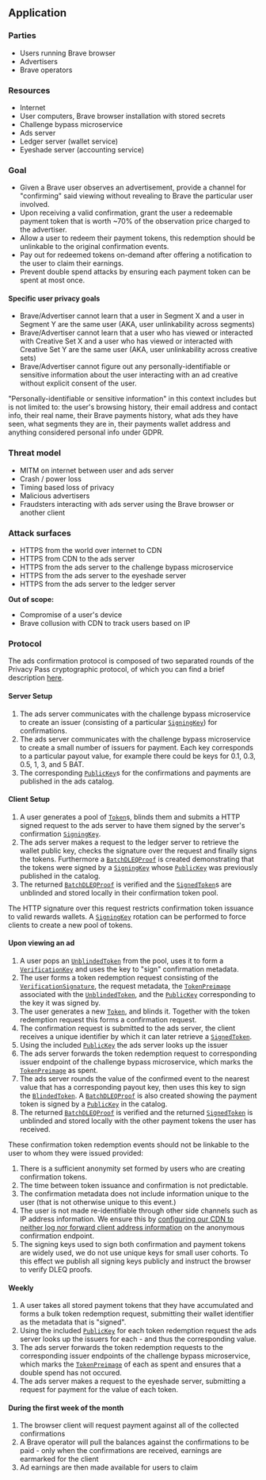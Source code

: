 ## Application

### Parties

* Users running Brave browser
* Advertisers
* Brave operators

### Resources

* Internet
* User computers, Brave browser installation with stored secrets
* Challenge bypass microservice
* Ads server
* Ledger server (wallet service)
* Eyeshade server (accounting service)

### Goal

* Given a Brave user observes an advertisement, provide a channel for "confirming" said viewing without revealing to Brave the particular user involved.
* Upon receiving a valid confirmation, grant the user a redeemable payment token that is worth ~70% of the observation price charged to the advertiser.
* Allow a user to redeem their payment tokens, this redemption should be unlinkable to the original confirmation events.
* Pay out for redeemed tokens on-demand after offering a notification to the user to claim their earnings.
* Prevent double spend attacks by ensuring each payment token can be spent at most once.

#### Specific user privacy goals

* Brave/Advertiser cannot learn that a user in Segment X and a user in Segment Y are the same user (AKA, user unlinkability across segments)
* Brave/Advertiser cannot learn that a user who has viewed or interacted with Creative Set X and a user who has viewed or interacted with Creative Set Y are the same user (AKA, user unlinkability across creative sets)
* Brave/Advertiser cannot figure out any personally-identifiable or sensitive information about the user interacting with an ad creative without explicit consent of the user.

"Personally-identifiable or sensitive information" in this context includes but is not limited to: the user's browsing history, their email address and contact info, their real name, their Brave payments history, what ads they have seen, what segments they are in, their payments wallet address and anything considered personal info under GDPR.

### Threat model

* MITM on internet between user and ads server
* Crash / power loss
* Timing based loss of privacy
* Malicious advertisers
* Fraudsters interacting with ads server using the Brave browser or another client

### Attack surfaces

* HTTPS from the world over internet to CDN
* HTTPS from CDN to the ads server
* HTTPS from the ads server to the challenge bypass microservice
* HTTPS from the ads server to the eyeshade server
* HTTPS from the ads server to the ledger server

**Out of scope:**

* Compromise of a user's device
* Brave collusion with CDN to track users based on IP

### Protocol

The ads confirmation protocol is composed of two separated rounds of the Privacy Pass cryptographic
protocol, of which you can find a brief description [here](https://docs.rs/challenge-bypass-ristretto/1.0.0-pre.0/challenge_bypass_ristretto/#cryptographic-protocol).

#### Server Setup

1. The ads server communicates with the challenge bypass microservice to create
   an issuer (consisting of a particular [`SigningKey`]) for confirmations.
1. The ads server communicates with the challenge bypass microservice to create
   a small number of issuers for payment. Each key corresponds to
   a particular payout value, for example there could be keys for 0.1, 0.3, 0.5, 1, 3, and 5 BAT.
1. The corresponding [`PublicKey`]s for the confirmations and payments
   are published in the ads catalog.

#### Client Setup

1. A user generates a pool of [`Token`]s, blinds them and submits a HTTP signed
   request to the ads server to have them signed by the server's confirmation
   [`SigningKey`].
1. The ads server makes a request to the ledger server to retrieve the wallet
   public key, checks the signature over the request and finally signs the
   tokens. Furthermore a [`BatchDLEQProof`] is created demonstrating that
   the tokens were signed by a [`SigningKey`] whose [`PublicKey`] was
   previously published in the catalog.
1. The returned [`BatchDLEQProof`] is verified and the [`SignedToken`]s are unblinded 
   and stored locally in their confirmation token pool.

The HTTP signature over this request restricts confirmation token issuance
to valid rewards wallets. A [`SigningKey`] rotation can be performed to force
clients to create a new pool of tokens.

#### Upon viewing an ad

1. A user pops an [`UnblindedToken`] from the pool, uses it
   to form a [`VerificationKey`] and uses the key to "sign" confirmation
   metadata.
1. The user forms a token redemption request consisting of the [`VerificationSignature`],
   the request metadata, the [`TokenPreimage`] associated with the [`UnblindedToken`], and
   the [`PublicKey`] corresponding to the key it was signed by.
1. The user generates a new [`Token`], and blinds it. Together with the token
   redemption request this forms a confirmation request.
1. The confirmation request is submitted to the ads server, the client 
   receives a unique identifier by which it can later retrieve a [`SignedToken`].
1. Using the included [`PublicKey`] the ads server looks up the issuer
1. The ads server forwards the token redemption request to corresponding issuer endpoint of
   the challenge bypass microservice, which marks the [`TokenPreimage`] as spent.
1. The ads server rounds the value of the confirmed event to the nearest value that
   has a corresponding payout key, then uses this key to sign the
   [`BlindedToken`]. A [`BatchDLEQProof`] is also created showing the payment token
   is signed by a [`PublicKey`] in the catalog.
1. The returned [`BatchDLEQProof`] is verified and the returned [`SignedToken`] is 
   unblinded and stored locally with the other payment tokens the user has received.

These confirmation token redemption events should not be linkable to the user to whom 
they were issued provided: 

1. There is a sufficient anonymity set formed by users who are creating confirmation tokens.
2. The time between token issuance and confirmation is not predictable.
3. The confirmation metadata does not include information unique to the user (that is not otherwise unique to this event.)
4. The user is not made re-identifiable through other side channels such as IP address information. We ensure this by [configuring our CDN to neither log nor forward client address information](https://github.com/brave/brave-browser/wiki/Stripping-IP-addresses#brave-ads) on the anonymous confirmation endpoint.
5. The signing keys used to sign both confirmation and payment tokens are widely used, we do not use unique keys for small user cohorts. To this effect we publish all signing keys publicly and instruct the browser to verify DLEQ proofs.

#### Weekly

1. A user takes all stored payment tokens that they have accumulated and forms
   a bulk token redemption request, submitting their wallet identifier as the 
   metadata that is "signed".
1. Using the included [`PublicKey`] for each token redemption request the ads server 
   looks up the issuers for each - and thus the corresponding value.
1. The ads server forwards the token redemption requests to the corresponding issuer endpoints of
   the challenge bypass microservice, which marks the [`TokenPreimage`] of each as spent and ensures
   that a double spend has not occured.
1. The ads server makes a request to the eyeshade server, submitting a
   request for payment for the value of each token.

#### During the first week of the month

1. The browser client will request payment against all of the collected confirmations
2. A Brave operator will pull the balances against the confirmations to be paid - only when the confirmations are received, earnings are earmarked for the client
3. Ad earnings are then made available for users to claim

[`BlindedToken`]: https://docs.rs/challenge-bypass-ristretto/latest/challenge_bypass_ristretto/voprf/struct.UnblindedToken.html
[`SigningKey`]: https://docs.rs/challenge-bypass-ristretto/latest/challenge_bypass_ristretto/voprf/struct.SigningKey.html
[`PublicKey`]: https://docs.rs/challenge-bypass-ristretto/latest/challenge_bypass_ristretto/voprf/struct.PublicKey.html
[`Token`]: https://docs.rs/challenge-bypass-ristretto/latest/challenge_bypass_ristretto/voprf/struct.Token.html
[`SignedToken`]: https://docs.rs/challenge-bypass-ristretto/latest/challenge_bypass_ristretto/voprf/struct.SignedToken.html
[`UnblindedToken`]: https://docs.rs/challenge-bypass-ristretto/latest/challenge_bypass_ristretto/voprf/struct.UnblindedToken.html
[`VerificationKey`]: https://docs.rs/challenge-bypass-ristretto/latest/challenge_bypass_ristretto/voprf/struct.VerificationKey.html
[`VerificationSignature`]: https://docs.rs/challenge-bypass-ristretto/latest/challenge_bypass_ristretto/voprf/struct.VerificationSignature.html
[`TokenPreimage`]: https://docs.rs/challenge-bypass-ristretto/latest/challenge_bypass_ristretto/voprf/struct.TokenPreimage.html
[`BatchDLEQProof`]: https://docs.rs/challenge-bypass-ristretto/latest/challenge_bypass_ristretto/dleq/struct.BatchDLEQProof.html